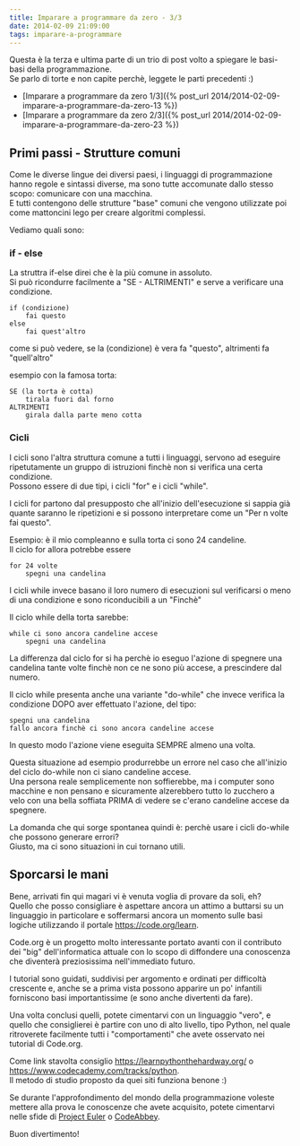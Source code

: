 ```yaml
---
title: Imparare a programmare da zero - 3/3
date: 2014-02-09 21:09:00
tags: imparare-a-programmare
---
```


Questa è la terza e ultima parte di un trio di post volto a spiegare le
basi-basi della programmazione.  
Se parlo di torte e non capite perchè, leggete le parti precedenti :)  

* [Imparare a programmare da zero 1/3]({% post_url 2014/2014-02-09-imparare-a-programmare-da-zero-13 %})
* [Imparare a programmare da zero 2/3]({% post_url 2014/2014-02-09-imparare-a-programmare-da-zero-23 %})

Primi passi - Strutture comuni
------------------------------

Come le diverse lingue dei diversi paesi, i linguaggi di programmazione
hanno regole e sintassi diverse, ma sono tutte accomunate dallo stesso
scopo: comunicare con una macchina.  
E tutti contengono delle strutture "base" comuni che vengono utilizzate
poi come mattoncini lego per creare algoritmi complessi.

Vediamo quali sono:

### if - else

La struttra if-else direi che è la più comune in assoluto.  
Si può ricondurre facilmente a "SE - ALTRIMENTI" e serve a verificare
una condizione.

    if (condizione)
        fai questo
    else
        fai quest'altro

come si può vedere, se la (condizione) è vera fa "questo", altrimenti fa
"quell'altro"

esempio con la famosa torta:

    SE (la torta è cotta)
        tirala fuori dal forno
    ALTRIMENTI
        girala dalla parte meno cotta

### Cicli

I cicli sono l'altra struttura comune a tutti i linguaggi, servono ad
eseguire ripetutamente un gruppo di istruzioni finchè non si verifica
una certa condizione.  
Possono essere di due tipi, i cicli "for" e i cicli "while".

I cicli for partono dal presupposto che all'inizio dell'esecuzione si
sappia già quante saranno le ripetizioni e si possono interpretare come
un "Per n volte fai questo".

Esempio: è il mio compleanno e sulla torta ci sono 24 candeline.  
Il ciclo for allora potrebbe essere

    for 24 volte
        spegni una candelina

I cicli while invece basano il loro numero di esecuzioni sul verificarsi
o meno di una condizione e sono riconducibili a un "Finchè"

Il ciclo while della torta sarebbe:

    while ci sono ancora candeline accese
        spegni una candelina

La differenza dal ciclo for si ha perchè io eseguo l'azione di spegnere
una candelina tante volte finchè non ce ne sono più accese, a
prescindere dal numero.

Il ciclo while presenta anche una variante "do-while" che invece
verifica la condizione DOPO aver effettuato l'azione, del tipo:

    spegni una candelina
    fallo ancora finchè ci sono ancora candeline accese

In questo modo l'azione viene eseguita SEMPRE almeno una volta.

Questa situazione ad esempio produrrebbe un errore nel caso che
all'inizio del ciclo do-while non ci siano candeline accese.  
Una persona reale semplicemente non soffierebbe, ma i computer sono
macchine e non pensano e sicuramente alzerebbero tutto lo zucchero a
velo con una bella soffiata PRIMA di vedere se c'erano candeline accese
da spegnere.

La domanda che qui sorge spontanea quindi è: perchè usare i cicli
do-while che possono generare errori?  
Giusto, ma ci sono situazioni in cui tornano utili.

Sporcarsi le mani
-----------------

Bene, arrivati fin qui magari vi è venuta voglia di provare da soli,
eh?  
Quello che posso consigliare è aspettare ancora un attimo a buttarsi su
un linguaggio in particolare e soffermarsi ancora un momento sulle basi
logiche utilizzando il portale <https://code.org/learn>.

Code.org è un progetto molto interessante portato avanti con il
contributo dei "big" dell'informatica attuale con lo scopo di diffondere
una conoscenza che diventerà preziosissima nell'immediato futuro.

I tutorial sono guidati, suddivisi per argomento e ordinati per
difficoltà crescente e, anche se a prima vista possono apparire un po'
infantili forniscono basi importantissime (e sono anche divertenti da
fare).

Una volta conclusi quelli, potete cimentarvi con un linguaggio "vero", e
quello che consiglierei è partire con uno di alto livello, tipo Python,
nel quale ritroverete facilmente tutti i "comportamenti" che avete
osservato nei tutorial di Code.org.

Come link stavolta consiglio <https://learnpythonthehardway.org/> o
<https://www.codecademy.com/tracks/python>.  
Il metodo di studio proposto da quei siti funziona benone :)

Se durante l'approfondimento del mondo della programmazione voleste
mettere alla prova le conoscenze che avete acquisito, potete cimentarvi
nelle sfide di [Project Euler](https://projecteuler.net/problems) o
[CodeAbbey](https://codeabbey.com/).

Buon divertimento!
